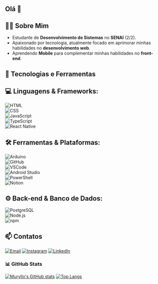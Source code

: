## Olá 👋

<!--
**Muryllost/Muryllost** is a ✨ _special_ ✨ repository because its `README.md` (this file) appears on your GitHub profile.

Here are some ideas to get you started:

- 🔭 I’m currently working on ...
- 🌱 I’m currently learning ...
- 👯 I’m looking to collaborate on ...
- 🤔 I’m looking for help with ...
- 💬 Ask me about ...
- 📫 How to reach me: ...
- 😄 Pronouns: ...
- ⚡ Fun fact: ...
-->
## 👨‍💻 Sobre Mim
- Estudante de **Desenvolvimento de Sistemas** no **SENAI** (2/2).
- Apaixonado por tecnologia, atualmente focado em aprimorar minhas habilidades no **desenvolvimento web**.
- Aprendendo **Mobile** para complementar minhas habilidades no **front-end**.

## 🚀 Tecnologias e Ferramentas  
## 💻 Linguagens & Frameworks:  
![HTML](https://img.shields.io/badge/HTML5-E34F26?style=flat-square&logo=html5&logoColor=white)  
![CSS](https://img.shields.io/badge/CSS3-1572B6?style=flat-square&logo=css3&logoColor=white)  
![JavaScript](https://img.shields.io/badge/JavaScript-F7DF1E?style=flat-square&logo=javascript&logoColor=black)  
![TypeScript](https://img.shields.io/badge/TypeScript-3178C6?style=flat-square&logo=typescript&logoColor=white)  
![React Native](https://img.shields.io/badge/React%20Native-61DAFB?style=flat-square&logo=react&logoColor=white)  

## 🛠 Ferramentas & Plataformas:  
![Arduino](https://img.shields.io/badge/Arduino-00979D?style=flat-square&logo=arduino&logoColor=white)  
![GitHub](https://img.shields.io/badge/GitHub-181717?style=flat-square&logo=github&logoColor=white)  
![VSCode](https://img.shields.io/badge/VSCode-007ACC?style=flat-square&logo=visual-studio-code&logoColor=white)  
![Android Studio](https://img.shields.io/badge/Android%20Studio-3DDC84?style=flat-square&logo=android-studio&logoColor=white)  
![PowerShell](https://img.shields.io/badge/PowerShell-5391FE?style=flat-square&logo=powershell&logoColor=white)  
![Notion](https://img.shields.io/badge/Notion-000000?style=flat-square&logo=notion&logoColor=white)  

## ⚙️ Back-end & Banco de Dados:  
![PostgreSQL](https://img.shields.io/badge/PostgreSQL-336791?style=flat-square&logo=postgresql&logoColor=white)  
![Node.js](https://img.shields.io/badge/Node.js-43853D?style=flat-square&logo=node.js&logoColor=white)  
![npm](https://img.shields.io/badge/npm-CB3837?style=flat-square&logo=npm&logoColor=white)  

## 📫 Contatos
[![Email](https://img.shields.io/badge/Email-D14836?style=for-the-badge&logo=gmail&logoColor=white)](mailto:muryteixeira14@gmail.com)
[![Instagram](https://img.shields.io/badge/Instagram-E4405F?style=for-the-badge&logo=instagram&logoColor=white)](https://www.instagram.com/Muryllostx8)
[![LinkedIn](https://img.shields.io/badge/LinkedIn-0A66C2?style=for-the-badge&logo=linkedin&logoColor=white)](https://www.linkedin.com/in/muryllo-teixeira-2361592b3/)

### 📊 GitHub Stats
[![Muryllo's GitHub stats](https://github-readme-stats.vercel.app/api?username=Muryllost&show_icons=true&title_color=8A2BE2&text_color=FFFFFF&icon_color=00BFFF&bg_color=1C1C1C&border_radius=15&hide_border=true&cache_seconds=2300)](https://github.com/Muryllost)
[![Top Langs](https://github-readme-stats.vercel.app/api/top-langs/?username=Muryllost&layout=compact&title_color=8A2BE2&text_color=FFFFFF&icon_color=00BFFF&bg_color=1C1C1C&border_radius=15&hide_border=true&cache_seconds=2300)](https://github.com/Anuraghazra)




